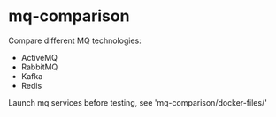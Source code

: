 # mq-comparison
Compare different MQ technologies:
* ActiveMQ
* RabbitMQ
* Kafka
* Redis

Launch mq services before testing, see 'mq-comparison/docker-files/'
